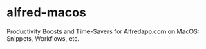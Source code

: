 # alfred-macos
Productivity Boosts and Time-Savers for Alfredapp.com on MacOS: Snippets, Workflows, etc. 
